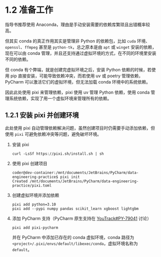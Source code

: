 # 1.2 准备工作

指导书推荐使用 Anaconda，理由是手动安装需要的依赖库繁琐且出错概率较高。

但其实 conda 的真正作用其实是管理非 Python 的依赖包，比如 `cuda` 环境、`openssl`、`ffmpeg` 甚至是 `python-tk`，总之原本是由 `apt` 或 `winget` 安装的依赖，现在可以由 conda 管理，并且还支持通过虚拟环境的方式，在不同的环境里安装不同的依赖。

但 conda 有个弊端，就是创建完虚拟环境之后，安装 Python 依赖的时候，若使用 pip 直接安装，可能导致依赖冲突，而若使用 uv 或 poetry 管理依赖，PyCharm 可以激活它们的虚拟环境，但无法加载 conda 环境中的系统依赖。

因此此处使用 pixi 来管理依赖，pixi 使用 uv 管理 Python 依赖，使用 conda 管理系统依赖，实现了用一个虚拟环境来管理所有的依赖。

## 1.2.1 安装 pixi 并创建环境

此处使用 pixi 自动管理依赖解决问题，虽然创建项目时仍需要手动添加依赖，但使用 `pixi` 可避免依赖冲突等问题，避免破坏环境。

1. 安装 pixi

   ```shell
   curl -LsSf https://pixi.sh/install.sh | sh
   ```
2. 使用 pixi 创建项目

   ```shell
   coder@dev-container:/mnt/documents/JetBrains/PyCharm/data-engineering-practice$ pixi init
   Created /mnt/documents/JetBrains/PyCharm/data-engineering-practice/pixi.toml
   ```
3. 创建虚拟环境并添加依赖

   ```shell
   pixi add python=3.10
   pixi add --pypi numpy pandas scikit_learn xgboost lightgbm
   ```
4. 添加 PyCharm 支持（PyCharm 原生支持在 [YouTrack#PY-79041](https://youtrack.jetbrains.com/issue/PY-79041) 讨论）

   ```shell
   pixi add pixi-pycharm
   ```

   并在 PyCharm 中添加已存在的 conda 虚拟环境，conda 路径为 `<project>/.pixi/envs/default/libexec/conda`，虚拟环境名称为 `default`。
